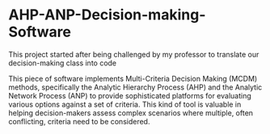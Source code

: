 # AHP-ANP-Decision-making-Software
This project started after being challenged by my professor to translate our decision-making class into code

This piece of software implements Multi-Criteria Decision Making (MCDM) methods, specifically the Analytic Hierarchy Process (AHP) and the Analytic Network Process (ANP) to provide sophisticated platforms for evaluating various options against a set of criteria. This kind of tool is valuable in helping decision-makers assess complex scenarios where multiple, often conflicting, criteria need to be considered.
